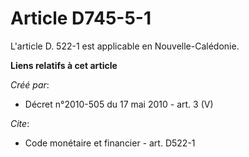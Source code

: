 # Article D745-5-1

L'article D. 522-1 est applicable en Nouvelle-Calédonie.

**Liens relatifs à cet article**

_Créé par_:

  - Décret n°2010-505 du 17 mai 2010 - art. 3 (V)

_Cite_:

  - Code monétaire et financier - art. D522-1
